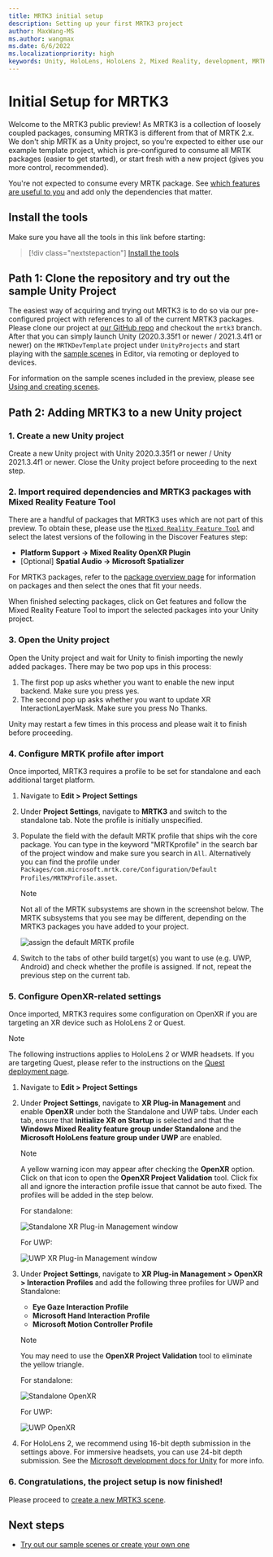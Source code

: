 ```yaml
---
title: MRTK3 initial setup
description: Setting up your first MRTK3 project
author: MaxWang-MS
ms.author: wangmax
ms.date: 6/6/2022
ms.localizationpriority: high
keywords: Unity, HoloLens, HoloLens 2, Mixed Reality, development, MRTK3, initial setup, setup, Mixed Reality Toolkit, MRTK
---
```


# Initial Setup for MRTK3

Welcome to the MRTK3 public preview! As MRTK3 is a collection of loosely coupled packages, consuming MRTK3 is different from that of MRTK 2.x. We don't ship MRTK as a Unity project, so you're expected to either use our example template project, which is pre-configured to consume all MRTK packages (easier to get started), or start fresh with a new project (gives you more control, recommended).

You're not expected to consume every MRTK package. See [which features are useful to you](packages/packages-overview.md) and add only the dependencies that matter.

## Install the tools

Make sure you have all the tools in this link before starting:

> [!div class="nextstepaction"]
> [Install the tools](/windows/mixed-reality/develop/install-the-tools?tabs=unity)

## Path 1: Clone the repository and try out the sample Unity Project

The easiest way of acquiring and trying out MRTK3 is to do so via our pre-configured project with references to all of the current MRTK3 packages. Please clone our project at [our GitHub repo](https://github.com/microsoft/MixedRealityToolkit-Unity/tree/mrtk3) and checkout the `mrtk3` branch. After that you can simply launch Unity (2020.3.35f1 or newer / 2021.3.4f1 or newer) on the `MRTKDevTemplate` project under `UnityProjects` and start playing with the [sample scenes](scenes.md) in Editor, via remoting or deployed to devices.

For information on the sample scenes included in the preview, please see [Using and creating scenes](scenes.md).

## Path 2: Adding MRTK3 to a new Unity project

### 1. Create a new Unity project

Create a new Unity project with Unity 2020.3.35f1 or newer / Unity 2021.3.4f1 or newer. Close the Unity project before proceeding to the next step.

### 2. Import required dependencies and MRTK3 packages with Mixed Reality Feature Tool

There are a handful of packages that MRTK3 uses which are not part of this preview. To obtain these, please use the [`Mixed Reality Feature Tool`](/windows/mixed-reality/develop/unity/welcome-to-mr-feature-tool) and select the latest versions of the following in the Discover Features step:

- **Platform Support → Mixed Reality OpenXR Plugin**
- [Optional] **Spatial Audio → Microsoft Spatializer**

For MRTK3 packages, refer to the [package overview page](packages/packages-overview.md) for information on packages and then select the ones that fit your needs.

When finished selecting packages, click on Get features and follow the Mixed Reality Feature Tool to import the selected packages into your Unity project.

### 3. Open the Unity project

Open the Unity project and wait for Unity to finish importing the newly added packages. There may be two pop ups in this process:

1. The first pop up asks whether you want to enable the new input backend. Make sure you press yes.
1. The second pop up asks whether you want to update XR InteractionLayerMask. Make sure you press No Thanks.

Unity may restart a few times in this process and please wait it to finish before proceeding.

### 4. Configure MRTK profile after import

Once imported, MRTK3 requires a profile to be set for standalone and each additional target platform.

1. Navigate to **Edit > Project Settings**
1. Under **Project Settings**, navigate to **MRTK3** and switch to the standalone tab. Note the profile is initially unspecified.
1. Populate the field with the default MRTK profile that ships wih the core package. You can type in the keyword "MRTKprofile" in the search bar of the project window and make sure you search in `All`. Alternatively you can find the profile under `Packages/com.microsoft.mrtk.core/Configuration/Default Profiles/MRTKProfile.asset`.

   > [!NOTE]
   > Not all of the MRTK subsystems are shown in the screenshot below. The MRTK subsystems that you see may be different, depending on the MRTK3 packages you have added to your project.

   ![assign the default MRTK profile](images/mrtk-profile.png)

1. Switch to the tabs of other build target(s) you want to use (e.g. UWP, Android) and check whether the profile is assigned. If not, repeat the previous step on the current tab.

### 5. Configure OpenXR-related settings

Once imported, MRTK3 requires some configuration on OpenXR if you are targeting an XR device such as HoloLens 2 or Quest.

> [!NOTE]
> The following instructions applies to HoloLens 2 or WMR headsets. If you are targeting Quest, please refer to the instructions on the [Quest deployment page](deployment/quest-deployment.md#deployment-prerequisites).

1. Navigate to **Edit > Project Settings**

1. Under **Project Settings**, navigate to **XR Plug-in Management** and enable **OpenXR** under both the Standalone and UWP tabs. Under each tab, ensure that **Initialize XR on Startup** is selected and that the **Windows Mixed Reality feature group under Standalone** and the **Microsoft HoloLens feature group under UWP** are enabled.

   > [!NOTE]
   > A yellow warning icon may appear after checking the **OpenXR** option. Click on that icon to open the **OpenXR Project Validation** tool. Click fix all and ignore the interaction profile issue that cannot be auto fixed. The profiles will be added in the step below.

   For standalone:

   ![Standalone XR Plug-in Management window](images/standalone-xr-plug-in-management.png)

   For UWP:

   ![UWP XR Plug-in Management window](images/uwp-xr-plug-in-management.png)

1. Under **Project Settings**, navigate to **XR Plug-in Management > OpenXR > Interaction Profiles** and add the following three profiles for UWP and Standalone:

   - **Eye Gaze Interaction Profile**
   - **Microsoft Hand Interaction Profile**
   - **Microsoft Motion Controller Profile**

   > [!NOTE]
   > You may need to use the **OpenXR Project Validation** tool to eliminate the yellow triangle.

   For standalone:

   ![Standalone OpenXR](images/standalone-openxr.png)

   For UWP:

   ![UWP OpenXR](images/uwp-openxr.png)

1. For HoloLens 2, we recommend using 16-bit depth submission in the settings above. For immersive headsets, you can use 24-bit depth submission. See the [Microsoft development docs for Unity](/windows/mixed-reality/develop/unity/recommended-settings-for-unity#enable-depth-buffer-sharing) for more info.

### 6. Congratulations, the project setup is now finished!

Please proceed to [create a new MRTK3 scene](scenes.md#creating-a-new-scene-with-mrtk3).

## Next steps

- [Try out our sample scenes or create your own one](scenes.md)
